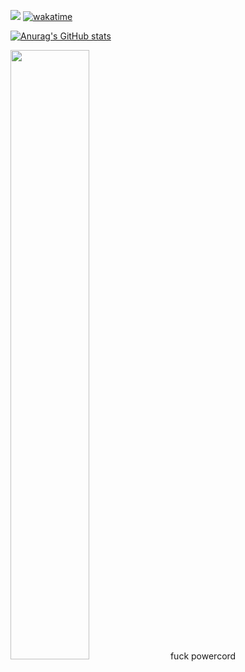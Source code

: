 ![](https://komarev.com/ghpvc/?username=1XC1XC)
[![wakatime](https://wakatime.com/badge/user/6fdbb69c-d118-4a3c-9b21-ac62dbd45d2e.svg)](https://wakatime.com/@6fdbb69c-d118-4a3c-9b21-ac62dbd45d2e)

[![Anurag's GitHub stats](https://github-readme-stats.vercel.app/api?username=1XC1XC)](https://github.com/anuraghazra/github-readme-stats)
<!-- [![wakatime](https://wakatime.com/share/@1XC/816371c3-bdb2-4255-a416-bf5d874438de.svg)](https://wakatime.com/@6fdbb69c-d118-4a3c-9b21-ac62dbd45d2e) -->
<img src="https://wakatime.com/share/@1XC/816371c3-bdb2-4255-a416-bf5d874438de.svg" width=50% height=50%>
fuck powercord 
